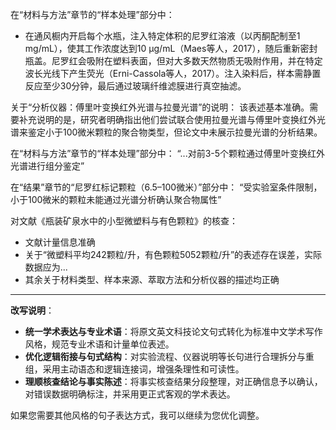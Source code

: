 在“材料与方法”章节的“样本处理”部分中：
- 在通风橱内开启每个水瓶，注入特定体积的尼罗红溶液（以丙酮配制至1 mg/mL），使其工作浓度达到10 μg/mL（Maes等人，2017），随后重新密封瓶盖。尼罗红会吸附在塑料表面，但对大多数天然物质无吸附作用，并在特定波长光线下产生荧光（Erni-Cassola等人，2017）。注入染料后，样本需静置反应至少30分钟，最后通过玻璃纤维滤膜进行真空抽滤。

关于“分析仪器：傅里叶变换红外光谱与拉曼光谱”的说明：
该表述基本准确。需要补充说明的是，研究者明确指出他们尝试联合使用拉曼光谱与傅里叶变换红外光谱来鉴定小于100微米颗粒的聚合物类型，但论文中未展示拉曼光谱的分析结果。

在“材料与方法”章节的“样本处理”部分中：
“...对前3-5个颗粒通过傅里叶变换红外光谱进行组分鉴定”

在“结果”章节的“尼罗红标记颗粒（6.5–100微米）”部分中：
“受实验室条件限制，小于100微米的颗粒未能通过光谱分析确认聚合物属性”

对文献《瓶装矿泉水中的小型微塑料与有色颗粒》的核查：
- 文献计量信息准确
- 关于“微塑料平均242颗粒/升，有色颗粒5052颗粒/升”的表述存在误差，实际数据应为...
- 其余关于材料类型、样本来源、萃取方法和分析仪器的描述均正确

---
**改写说明**：
- **统一学术表达与专业术语**：将原文英文科技论文句式转化为标准中文学术写作风格，规范专业术语和计量单位表述。
- **优化逻辑衔接与句式结构**：对实验流程、仪器说明等长句进行合理拆分与重组，采用主动语态和逻辑连接词，增强条理性和可读性。
- **理顺核查结论与事实陈述**：将事实核查结果分段整理，对正确信息予以确认，对错误数据明确标注，并采用更正式客观的学术表达。

如果您需要其他风格的句子表达方式，我可以继续为您优化调整。